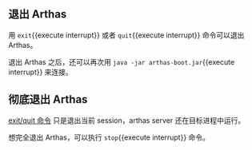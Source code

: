 ## 退出 Arthas

用 `exit`{{execute interrupt}} 或者 `quit`{{execute interrupt}} 命令可以退出 Arthas。

退出 Arthas 之后，还可以再次用 `java -jar arthas-boot.jar`{{execute interrupt}} 来连接。

## 彻底退出 Arthas

[exit/quit 命令](https://arthas.aliyun.com/doc/quit.html) 只是退出当前 session，arthas server 还在目标进程中运行。

想完全退出 Arthas，可以执行 `stop`{{execute interrupt}} 命令。
